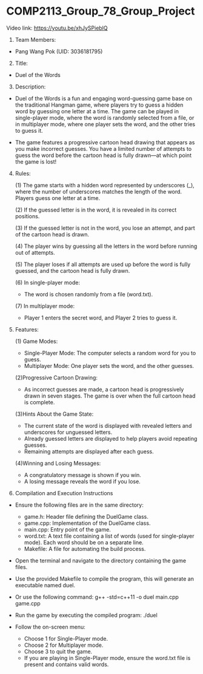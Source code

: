 # COMP2113_Group_78_Group_Project

Video link: https://youtu.be/xhJySPieblQ

1. Team Members:
- Pang Wang Pok (UID: 3036181795)



2. Title:
- Duel of the Words



3. Description:

- Duel of the Words is a fun and engaging word-guessing game base on the traditional Hangman game, where players try to guess a hidden word by guessing one letter at a time. The game can be played in single-player mode, where the word is randomly selected from a file, or in multiplayer mode, where one player sets the word, and the other tries to guess it.

- The game features a progressive cartoon head drawing that appears as you make incorrect guesses. You have a limited number of attempts to guess the word before the cartoon head is fully drawn—at which point the game is lost!


4. Rules:

    (1) The game starts with a hidden word represented by underscores (_), where the number of underscores matches the length of the word.
Players guess one letter at a time.

    (2) If the guessed letter is in the word, it is revealed in its correct positions.

    (3) If the guessed letter is not in the word, you lose an attempt, and part of the cartoon head is drawn.

    (4) The player wins by guessing all the letters in the word before running out of attempts.

    (5) The player loses if all attempts are used up before the word is fully guessed, and the cartoon head is fully drawn.

    (6) In single-player mode:
    - The word is chosen randomly from a file (word.txt).

    (7) In multiplayer mode:
    - Player 1 enters the secret word, and Player 2 tries to guess it.

5. Features:

    (1) Game Modes:

    - Single-Player Mode: The computer selects a random word for you to guess.
    - Multiplayer Mode: One player sets the word, and the other guesses.

    (2)Progressive Cartoon Drawing:

    - As incorrect guesses are made, a cartoon head is progressively drawn in seven stages. The game is over when the full cartoon head is complete.

    (3)Hints About the Game State:

    - The current state of the word is displayed with revealed letters and underscores for unguessed letters.
    - Already guessed letters are displayed to help players avoid repeating guesses.
    - Remaining attempts are displayed after each guess.

    (4)Winning and Losing Messages:

    - A congratulatory message is shown if you win.
    - A losing message reveals the word if you lose.


6. Compilation and Execution Instructions

- Ensure the following files are in the same directory:

    - game.h: Header file defining the DuelGame class.
    - game.cpp: Implementation of the DuelGame class.
    - main.cpp: Entry point of the game.
    - word.txt: A text file containing a list of words (used for single-player mode). Each word should be on a separate line.
    - Makefile: A file for automating the build process.


- Open the terminal and navigate to the directory containing the game files.
- Use the provided Makefile to compile the program, this will generate an executable named duel.
- Or use the following command: g++ -std=c++11 -o duel main.cpp game.cpp
- Run the game by executing the compiled program: ./duel
- Follow the on-screen menu:
    - Choose 1 for Single-Player mode.
    - Choose 2 for Multiplayer mode.
    - Choose 3 to quit the game.
  - If you are playing in Single-Player mode, ensure the word.txt file is present and contains valid words.
